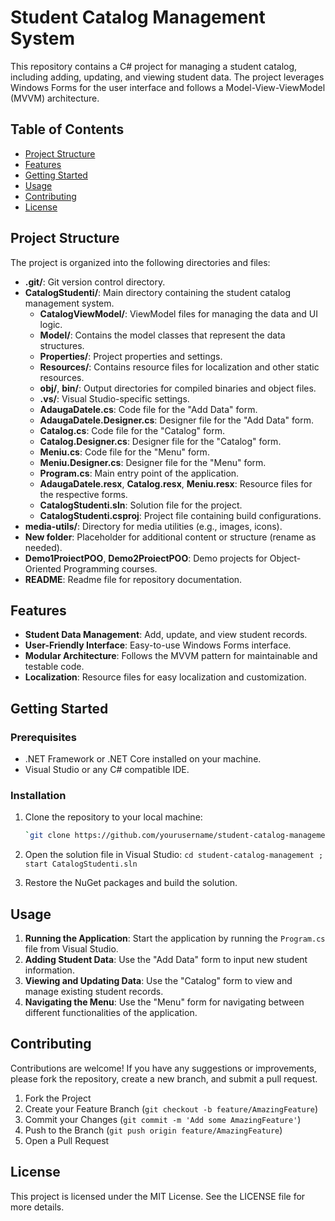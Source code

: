 Student Catalog Management System
=================================

This repository contains a C# project for managing a student catalog, including adding, updating, and viewing student data. The project leverages Windows Forms for the user interface and follows a Model-View-ViewModel (MVVM) architecture.

Table of Contents
-----------------

-   [Project Structure](#project-structure)
-   [Features](#features)
-   [Getting Started](#getting-started)
-   [Usage](#usage)
-   [Contributing](#contributing)
-   [License](#license)

Project Structure
-----------------

The project is organized into the following directories and files:

-   **.git/**: Git version control directory.
-   **CatalogStudenti/**: Main directory containing the student catalog management system.
    -   **CatalogViewModel/**: ViewModel files for managing the data and UI logic.
    -   **Model/**: Contains the model classes that represent the data structures.
    -   **Properties/**: Project properties and settings.
    -   **Resources/**: Contains resource files for localization and other static resources.
    -   **obj/**, **bin/**: Output directories for compiled binaries and object files.
    -   **.vs/**: Visual Studio-specific settings.
    -   **AdaugaDatele.cs**: Code file for the "Add Data" form.
    -   **AdaugaDatele.Designer.cs**: Designer file for the "Add Data" form.
    -   **Catalog.cs**: Code file for the "Catalog" form.
    -   **Catalog.Designer.cs**: Designer file for the "Catalog" form.
    -   **Meniu.cs**: Code file for the "Menu" form.
    -   **Meniu.Designer.cs**: Designer file for the "Menu" form.
    -   **Program.cs**: Main entry point of the application.
    -   **AdaugaDatele.resx**, **Catalog.resx**, **Meniu.resx**: Resource files for the respective forms.
    -   **CatalogStudenti.sln**: Solution file for the project.
    -   **CatalogStudenti.csproj**: Project file containing build configurations.
-   **media-utils/**: Directory for media utilities (e.g., images, icons).
-   **New folder**: Placeholder for additional content or structure (rename as needed).
-   **Demo1ProiectPOO**, **Demo2ProiectPOO**: Demo projects for Object-Oriented Programming courses.
-   **README**: Readme file for repository documentation.

Features
--------

-   **Student Data Management**: Add, update, and view student records.
-   **User-Friendly Interface**: Easy-to-use Windows Forms interface.
-   **Modular Architecture**: Follows the MVVM pattern for maintainable and testable code.
-   **Localization**: Resource files for easy localization and customization.

Getting Started
---------------

### Prerequisites

-   .NET Framework or .NET Core installed on your machine.
-   Visual Studio or any C# compatible IDE.

### Installation

1.  Clone the repository to your local machine:
    ```sh
    `git clone https://github.com/yourusername/student-catalog-management.git`

3.  Open the solution file in Visual Studio:
    `cd student-catalog-management
    ; start CatalogStudenti.sln`

5.  Restore the NuGet packages and build the solution.

Usage
-----

1.  **Running the Application**: Start the application by running the `Program.cs` file from Visual Studio.
2.  **Adding Student Data**: Use the "Add Data" form to input new student information.
3.  **Viewing and Updating Data**: Use the "Catalog" form to view and manage existing student records.
4.  **Navigating the Menu**: Use the "Menu" form for navigating between different functionalities of the application.

Contributing
------------

Contributions are welcome! If you have any suggestions or improvements, please fork the repository, create a new branch, and submit a pull request.

1.  Fork the Project
2.  Create your Feature Branch (`git checkout -b feature/AmazingFeature`)
3.  Commit your Changes (`git commit -m 'Add some AmazingFeature'`)
4.  Push to the Branch (`git push origin feature/AmazingFeature`)
5.  Open a Pull Request

License
-------

This project is licensed under the MIT License. See the LICENSE file for more details.
